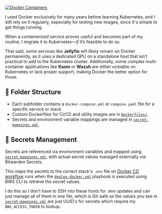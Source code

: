 
[![Docker Containers](https://img.shields.io/endpoint?url=https://prom-metrics.mafyuh.dev/docker_containers_running&label=Running%20Containers&color=blue&logo=docker)](https://github.com/mafyuh/iac)

I used Docker exclusively for many years before learning Kubernetes, and I still rely on it regularly, especially for testing new images, since it's simple to get things running.

When a containerized service proves useful and becomes part of my routine, I migrate it to Kubernetes—*if* it’s feasible to do so.

That said, some services like **Jellyfin** will likely remain on Docker permanently, as it uses a dedicated GPU on a standalone host that isn’t practical to add to the Kubernetes cluster. Additionally, some complex multi-container applications like **Kasm** or **Wazuh** are either unstable on Kubernetes or lack proper support, making Docker the better option for those.

## 📁 Folder Structure

- Each subfolder contains a `docker-compose.yml` or `compose.yaml` file for a specific service or stack.
- Custom Dockerfiles for CI/CD and utility images are in [`Dockerfiles/`](Dockerfiles/README.md).
- Secrets and environment variable mappings are managed in [`secret-mappings.yml`](secret-mappings.yml).

## 🔐 Secrets Management

Secrets are referenced via environment variables and mapped using [`secret-mappings.yml`](secret-mappings.yml), with actual secret values managed externally via Bitwarden Secrets.

This maps the secrets to the correct stack's `.env` file on [Docker CD workflow](../.github/workflows/CD.yml) runs when the [`deploy-docker.yml`](../ansible/playbooks/deploy-docker.yml) playbook is executed using BWS CLI to retrieve the secret values.

I do this so I don't have to SSH into these hosts for .env updates and can just manage all of them in one file, which is Git-safe as the values you see in [`secret-mappings.yml`](secret-mappings.yml) are just UUID's for secrets which require my `BWS_ACCESS_TOKEN` to lookup.

